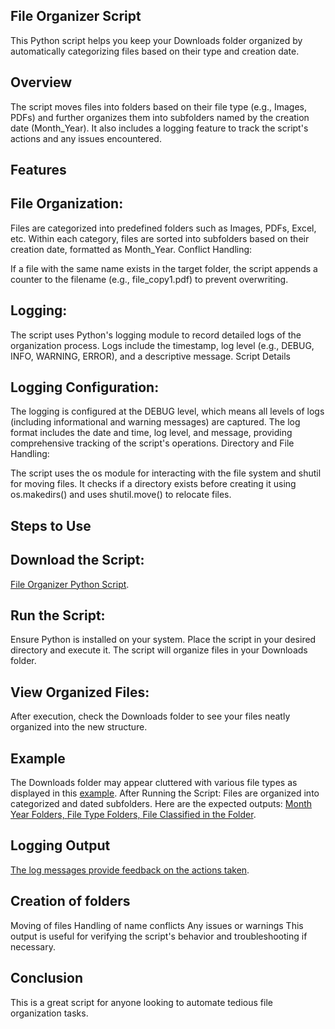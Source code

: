 ## File Organizer Script
This Python script helps you keep your Downloads folder organized by automatically categorizing files based on their type and creation date.

## Overview
The script moves files into folders based on their file type (e.g., Images, PDFs) and further organizes them into subfolders named by the creation date (Month_Year). It also includes a logging feature to track the script's actions and any issues encountered.

## Features
## File Organization:
Files are categorized into predefined folders such as Images, PDFs, Excel, etc.
Within each category, files are sorted into subfolders based on their creation date, formatted as Month_Year.
Conflict Handling:

If a file with the same name exists in the target folder, the script appends a counter to the filename (e.g., file_copy1.pdf) to prevent overwriting.

## Logging:
The script uses Python's logging module to record detailed logs of the organization process.
Logs include the timestamp, log level (e.g., DEBUG, INFO, WARNING, ERROR), and a descriptive message.
Script Details

## Logging Configuration:
The logging is configured at the DEBUG level, which means all levels of logs (including informational and warning messages) are captured.
The log format includes the date and time, log level, and message, providing comprehensive tracking of the script's operations.
Directory and File Handling:

The script uses the os module for interacting with the file system and shutil for moving files.
It checks if a directory exists before creating it using os.makedirs() and uses shutil.move() to relocate files.

## Steps to Use
## Download the Script:
[File Organizer Python Script](https://github.com/catliugit/organizing_desktop_files/blob/main/src/organizing_files.py).

## Run the Script:
Ensure Python is installed on your system.
Place the script in your desired directory and execute it. The script will organize files in your Downloads folder.

## View Organized Files:
After execution, check the Downloads folder to see your files neatly organized into the new structure.

## Example
The Downloads folder may appear cluttered with various file types as displayed in this [example](https://github.com/catliugit/organizing_desktop_files/blob/main/Before_Script_Run.PNG).
After Running the Script: Files are organized into categorized and dated subfolders. Here are the expected outputs:
[Month Year Folders, ](https://github.com/catliugit/organizing_desktop_files/blob/main/After_Script_Run_Month_Year_Folders.PNG)
[File Type Folders, ](https://github.com/catliugit/organizing_desktop_files/blob/main/After_Script_Run_File_Type_Folders.PNG)
[File Classified in the Folder](https://github.com/catliugit/organizing_desktop_files/blob/main/After_Script_Run_File_Organized.PNG).

## Logging Output
[The log messages provide feedback on the actions taken](https://github.com/catliugit/organizing_desktop_files/blob/main/After_Script_Run_Log_Message.PNG).

## Creation of folders
Moving of files
Handling of name conflicts
Any issues or warnings
This output is useful for verifying the script's behavior and troubleshooting if necessary.

## Conclusion
This is a great script for anyone looking to automate tedious file organization tasks.



